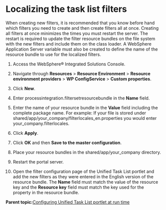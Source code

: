 # Localizing the task list filters 

When creating new filters, it is recommended that you know before hand which filters you need to create and then create filters all at once. Creating all filters at once minimizes the times you must restart the server. The restart is required to update the filter resource bundles on the file system with the new filters and include them on the class loader. A WebSphere Application Server variable must also be created to define the name of the resource bundle to use for the localized filters.

1.  Access the WebSphere® Integrated Solutions Console.

2.  Navigate through **Resources** \> **Resource Environment** \> **Resource environment providers** \> **WP ConfigService** \> **Custom properties**.

3.  Click **New**.

4.  Enter processintegration.filtersetresourcebundle in the **Name** field.

5.  Enter the name of your resource bundle in the **Value** field including the complete package name. For example: If your file is stored under shared/app/your\_company/filterlocales\_en.properties you would enter your\_company.filterlocales.

6.  Click **Apply**.

7.  Click **OK** and then **Save to the master configuration**.

8.  Place your resource bundles in the shared/app/your\_company directory.

9.  Restart the portal server.

10. Open the filter configuration page of the Unified Task List portlet and add the new filters as they were entered in the English version of the resource bundle. The **Name** field must match the value of the resource key and the **Resource key** field must match the key used for the property in the resource bundle.


**Parent topic:**[Configuring Unified Task List portlet at run time ](../integrate/utl_configuring_unified_task_list_at_runtime.md)

